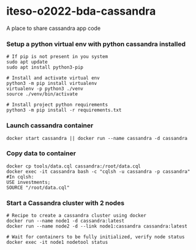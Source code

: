 # iteso-o2022-bda-cassandra

A place to share cassandra app code

### Setup a python virtual env with python cassandra installed
```
# If pip is not present in you system
sudo apt update
sudo apt install python3-pip

# Install and activate virtual env
python3 -m pip install virtualenv
virtualenv -p python3 ./venv
source ./venv/bin/activate

# Install project python requirements
python3 -m pip install -r requirements.txt
```


### Launch cassandra container
```
docker start cassandra || docker run --name cassandra -d cassandra
```

### Copy data to container
```
docker cp tools/data.cql cassandra:/root/data.cql
docker exec -it cassandra bash -c "cqlsh -u cassandra -p cassandra"
#In cqlsh:
USE investments;
SOURCE "/root/data.cql"
```

### Start a Cassandra cluster with 2 nodes
```
# Recipe to create a cassandra cluster using docker
docker run --name node1 -d cassandra:latest
docker run --name node2 -d --link node1:cassandra cassandra:latest

# Wait for containers to be fully initialized, verify node status
docker exec -it node1 nodetool status
```
